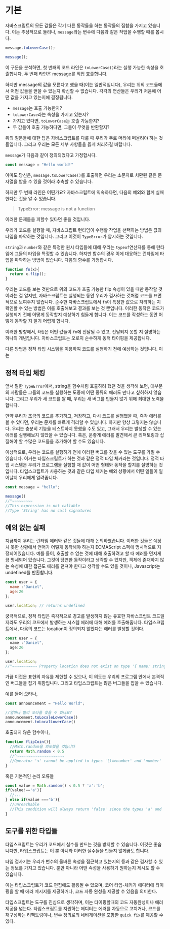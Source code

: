 # 기본

자바스크립트의 모든 값들은 각기 다른 동작들을 하는 동작들의 집합을 가지고 있습니다. 이는 추상적으로 들리나, `message`라는 변수에 다음과 같은 작업을 수행할 때를 봅시다.

```javascript
message.toLowerCase();

message();
```
이 구문을 분석하면, 첫 번째의 코드 라인은 `toLowerCase()`라는 실행 가능한 속성을 호출합니다. 두 번째 라인은 message를 직접 호출합니다.

하지만 message의 값을 모른다고 했을 때(이는 일반적입니다), 우리는 위의 코드들에서 어떤 값들을 얻을 수 있는지 확신할 수 없습니다. 각각의 연산들은 우리가 처음에 어떤 값을 가지고 있는지에 결정됩니다.

- `message`는 호출 가능한지?
- `toLowerCase`라는 속성을 가지고 있는지?
- 가지고 있다면, `toLowerCase`는 호출 가능한지?
- 두 값들이 호출 가능하다면, 그들이 무엇을 반환할지?

위의 질문들에 대한 답은 자바스크립트를 다룰 때 우리가 주로 머리에 떠올려야 하는 것들입니다. 그리고 우리는 모든 세부 사항들을 옳게 처리하길 바랍니다.

`message`가 다음과 같이 정의되었다고 가정합시다.

```javascript
const message = "Hello world!"
```

아마도 당신은, `message.toLowerCase()`를 호출하면 우리는 소문자로 치환된 같은 문자열을 받을 수 있을 것이라 추측할 수 있습니다.

하지만 두 번째 라인은 어떤가요? 자바스크립트에 익숙하다면, 다음의 예외와 함께 실패한다는 것을 알 수 있습니다.

> TypeError: message is not a function

이러한 문제들을 피할수 있다면 좋을 것입니다.

우리가 코드를 실행할 때, 자바스크립트 런타임이 수행할 작업을 선택하는 방법은 값의 타입을 파악하는 것입니다. 그리고 이것이 `TypeError`가 암시하는 것입니다.

`string`과 `number`와 같은 특정한 원시 타입들에 대해 우리는 `typeof`연산자를 통해 런타임에 그들의 타입을 특정할 수 있습니다. 하지만 함수의 경우 이에 대응하는 런타임에 타입을 파악하는 방법이 없습니다. 다음의 함수를 가정합시다.


```javascript
function fn(x){
  return x.flip();
}
```

우리는 코드를 보는 것만으로 위의 코드가 호출 가능한 flip 속성이 있을 때만 동작할 것이라는 걸 알지만, 자바스크립트는 실행되는 동안 우리가 검사하는 것처럼 코드를 표면적으로 보여주지 않습니다. 순수한 자바스크립트에서 `fn`이 특정한 값으로 처리하는 지 확인할 수 있는 방법은 이를 호출해보고 결과를 보는 것 뿐입니다.
이러한 동작은 코드가 실행되기 전에 어떻게 동작할지 예상하기 힘들게 합니다. 이는 코드를 작성하는 동안 어떻게 동작할 지 알기 어렵게 합니다.

이러한 방향에서, `타입`은 어떤 값들이 `fn`에 전달될 수 있고, 전달되지 못할 지 설명하는 하나의 개념입니다. 자바스크립트는 오로지 순수하게 동적 타이핑을 제공합니다.

다른 방법은 정적 타입 시스템을 이용하여 코드를 실행하기 전에 예상하는 것입니다. 이는

## 정적 타입 체킹

앞서 말한 `TypeError`에서, string을 함수처럼 호출하려 했던 것을 생각해 보면, 대부분의 사람들은 그들의 코드를 실행하는 도중에 어떤 종류의 에러도 만나고 싶허하지 않습니다. 그리고 우리가 새 코드를 짤 때, 우리는 새 버그를 만들지 않기 위해 최대한 노력을 합니다.

만약 우리가 조금의 코드를 추가하고, 저장하고, 다시 코드를 실행했을 때, 즉각 에러를 볼 수 있다면, 우리는 문제를 빠르게 격리할 수 있습니다. 하지만 항상 그렇지는 않습니다. 우리는 충분히 기능을 테스트하지 못했을 수도 있고, 그래서 우리는 발생할 수 있는 에러를 실행해보지 않았을 수 있습니다. 혹은, 운좋게 에러를 발견해서 큰 리팩토링과 삽질해야 할 수많은 코드들을 추가해야 할 수도 있습니다.

이상적으로, 우리는 코드를 실행하기 전에 이러한 버그를 찾을 수 있는 도구를 가질 수 있습니다. 이거는 타입스크립트가 하는 것과 같은 정적 타입 체커라는 것입니다. 정적 타입 시스템은 우리가 프로그램을 실행할 때 값이 어떤 형태와 동작을 할지를 설명하는 것입니다. 타입스크립트가 사용하는 것과 같은 타입 체커는 예외 상황에서 어떤 일들이 일어날지 우리에게 알려줍니다.

```typescript
const message = "hello";

message()
//^~~~~~~~~~
//This expression is not callable
//Type 'String' has no call signatures
```

## 예외 없는 실패

지금까지 우리는 런타임 에러와 같은 것들에 대해 논의하였습니다. 이러한 것들은 예상치 못한 상황에서 언어가 어떻게 동작해야 하는지 ECMAScript 스펙에 명시적으로 지정되어있습니다. 예를 들어, 호출할 수 없는 것에 대해 호출하려고 할 때 에러를 던지게끔 명세되어 있습니다. 그것이 당연한 동작이라고 생각할 수 있지만, 객체에 존재하지 않는 속성에 대한 접근도 에러를 던져야 한다고 생각할 수도 있을 것이나, Javascript는 undefined를 반환합니다.

```javascript
const user = {
  name :"Daniel",
  age:26
};

user.location; // returns undefined
```

궁극적으로, 정적 타입은 즉각적으로 경고를 발생하지 않는 유효한 자바스크립트 코드일지라도 우리의 코드에서 발생하는 시스템 에러에 대해 에러를 호출해줍니다. 타입스크립트에서, 다음의 코드는 location이 정의되지 않았다는 에러를 발생할 것이다.

```typescript
const user = {
  name :"Daniel",
  age:26
};

user.location;
//^~~~~~~~~~~~ Property location does not exist on type '{ name: string; age:number; }'
```

가끔 이것은 표현의 자유를 제한할 수 있으나, 이 의도는 우리의 프로그램 안에서 본격적인 버그들을 잡기 위함입니다. 그리고 타입스크립트는 많은 버그들을 잡을 수 있습니다.

예를 들어 오타나,

```typescript
const announcement = "Hello World";

//얼마나 빨리 오타를 찾을 수 있나요?
announcement.toLocaleLowerCase()
announcement.toLocalLowerCase()
```

호출되지 않은 함수이나,

```typescript
function flipCoin(){
  //Math.random을 의도했을 것입니다
  return Math.random < 0.5
  //^~~~~~~~~~~~~~~~~~~~~~
  //Operator '<' cannot be applied to types '()=>number' and 'number'
}
```

혹은 기본적인 논리 오류들

```typescript
const value = Math.random() < 0.5 ? 'a':'b';
if(value!=='a'){
  //...
} else if(value ==='b'){
  //unreachable
  //This condition will always return 'false' since the types 'a' and 'b' have no overlap
}
```

## 도구를 위한 타입들

타입스크립트는 우리가 코드에서 실수를 만드는 것을 방지할 수 있습니다. 이것은 좋습니다만, 타입스크립트는 이 뿐 아니라 이러한 실수들을 만들지 않게끔도 합니다.

타입 검사기는 우리가 변수의 올바른 속성을 접근학고 있는지의 등과 같은 검사할 수 있는 정보를 가지고 있습니다. 뿐만 아니라 어떤 속성을 사용하기 원하는지 제시도 할 수 있습니다.

이는 타입스크립트가 코드 편집에도 활용될 수 있으며, 코어 타입-체커가 에디터에 타이핑을 할 때 에러 메시지를 제공하거나, 코드 자동 완성을 제공할 수 있음을 의미한다. 

타입스크립트는 도구를 진심으로 생각하며, 이는 타이핑할때의 코드 자동완성이나 에러 제공을 넘는다. 타입스크립트를 지원하는 에디터는 에러를 자동으로 고치거나, 코드를 재구성하는 리팩토링이나, 변수 정의로의 네비게이션을 포함한 `quick fix`를 제공할 수 있다.